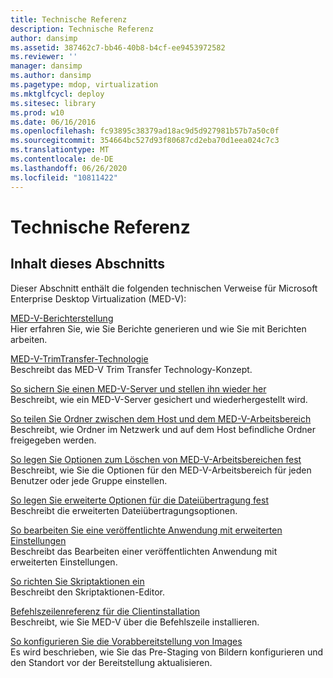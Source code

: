 ```yaml
---
title: Technische Referenz
description: Technische Referenz
author: dansimp
ms.assetid: 387462c7-bb46-40b8-b4cf-ee9453972582
ms.reviewer: ''
manager: dansimp
ms.author: dansimp
ms.pagetype: mdop, virtualization
ms.mktglfcycl: deploy
ms.sitesec: library
ms.prod: w10
ms.date: 06/16/2016
ms.openlocfilehash: fc93895c38379ad18ac9d5d927981b57b7a50c0f
ms.sourcegitcommit: 354664bc527d93f80687cd2eba70d1eea024c7c3
ms.translationtype: MT
ms.contentlocale: de-DE
ms.lasthandoff: 06/26/2020
ms.locfileid: "10811422"
---
```

# Technische Referenz


## Inhalt dieses Abschnitts


Dieser Abschnitt enthält die folgenden technischen Verweise für Microsoft Enterprise Desktop Virtualization (MED-V):

<a href="" id="med-v-reporting"></a>[MED-V-Berichterstellung](med-v-reporting.md)  
Hier erfahren Sie, wie Sie Berichte generieren und wie Sie mit Berichten arbeiten.

<a href="" id="med-v-trim-transfer-technology"></a>[MED-V-TrimTransfer-Technologie](med-v-trim-transfer-technology-medvv2.md)  
Beschreibt das MED-V Trim Transfer Technology-Konzept.

<a href="" id="how-to-back-up-and-restore-a-med-v-server"></a>[So sichern Sie einen MED-V-Server und stellen ihn wieder her](how-to-back-up-and-restore-a-med-v-server.md)  
Beschreibt, wie ein MED-V-Server gesichert und wiederhergestellt wird.

<a href="" id="how-to-share-folders-between-the-host-and-the-med-v-workspace"></a>[So teilen Sie Ordner zwischen dem Host und dem MED-V-Arbeitsbereich](how-to-share-folders-between-the-host-and-the-med-v-workspace.md)  
Beschreibt, wie Ordner im Netzwerk und auf dem Host befindliche Ordner freigegeben werden.

<a href="" id="how-to-set-med-v-workspace-deletion-options"></a>[So legen Sie Optionen zum Löschen von MED-V-Arbeitsbereichen fest](how-to-set-med-v-workspace-deletion-options.md)  
Beschreibt, wie Sie die Optionen für den MED-V-Arbeitsbereich für jeden Benutzer oder jede Gruppe einstellen.

<a href="" id="how-to-set-advanced-file-transfer-options"></a>[So legen Sie erweiterte Optionen für die Dateiübertragung fest](how-to-set-advanced-file-transfer-options.md)  
Beschreibt die erweiterten Dateiübertragungsoptionen.

<a href="" id="how-to-edit-a-published-application-with-advanced-settings"></a>[So bearbeiten Sie eine veröffentlichte Anwendung mit erweiterten Einstellungen](how-to-edit-a-published-application-with-advanced-settings.md)  
Beschreibt das Bearbeiten einer veröffentlichten Anwendung mit erweiterten Einstellungen.

<a href="" id="how-to-set-up-script-actions"></a>[So richten Sie Skriptaktionen ein](how-to-set-up-script-actions.md)  
Beschreibt den Skriptaktionen-Editor.

<a href="" id="client-installation-command-line-reference"></a>[Befehlszeilenreferenz für die Clientinstallation](client-installation-command-line-reference.md)  
Beschreibt, wie Sie MED-V über die Befehlszeile installieren.

<a href="" id="how-to-configure-image-pre-staging"></a>[So konfigurieren Sie die Vorabbereitstellung von Images](how-to-configure-image-pre-staging.md)  
Es wird beschrieben, wie Sie das Pre-Staging von Bildern konfigurieren und den Standort vor der Bereitstellung aktualisieren.

 

 






